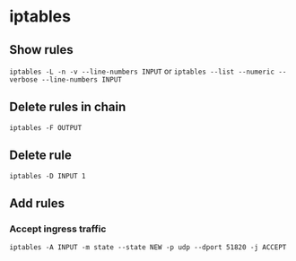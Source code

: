 # iptables

## Show rules

`iptables -L -n -v --line-numbers INPUT`
or
`iptables --list --numeric --verbose --line-numbers INPUT`

## Delete rules in chain

`iptables -F OUTPUT`

## Delete rule

`iptables -D INPUT 1`

## Add rules

### Accept ingress traffic

`iptables -A INPUT -m state --state NEW -p udp --dport 51820 -j ACCEPT`

